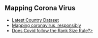 
<h2>Mapping Corona Virus</h2>
<ul>
<li> <a href = "https://coronavirus-resources.esri.com/datasets/bbb2e4f589ba40d692fab712ae37b9ac_2?geometry=142.615%2C-37.779%2C-69.729%2C63.199">Latest Country Dataset </a> </li>
<li> <a href = "https://www.esri.com/arcgis-blog/products/product/mapping/mapping-coronavirus-responsibly/">Mapping coronavirus, responsibly </a> </li>
<li> <a href = "http://dudarev.github.io/datavis/006-cities-rank-size-distribution.html">Does Covid follow the Rank Size Rule?> </a> </li>
 </ul>
